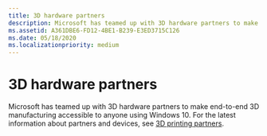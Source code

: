 ```yaml
---
title: 3D hardware partners
description: Microsoft has teamed up with 3D hardware partners to make end-to-end 3D manufacturing accessible to anyone using Windows 10.
ms.assetid: A361DBE6-FD12-4BE1-B239-E3ED3715C126
ms.date: 05/18/2020
ms.localizationpriority: medium
---
```


# 3D hardware partners

Microsoft has teamed up with 3D hardware partners to make end-to-end 3D manufacturing accessible to anyone using Windows 10. For the latest information about partners and devices, see [3D printing partners](https://www.microsoft.com/en-us/3d-print/printing-partners).
